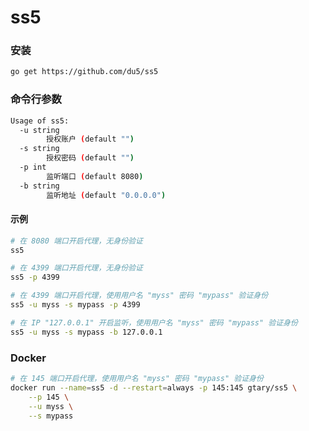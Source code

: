 # ss5

### 安装

```bash
go get https://github.com/du5/ss5
```

### 命令行参数 


```bash
Usage of ss5:
  -u string
        授权账户 (default "")
  -s string
        授权密码 (default "")
  -p int
        监听端口 (default 8080)
  -b string
        监听地址 (default "0.0.0.0")
```

#### 示例

```bash
# 在 8080 端口开启代理，无身份验证
ss5
```

```bash
# 在 4399 端口开启代理，无身份验证
ss5 -p 4399
```

```bash
# 在 4399 端口开启代理，使用用户名 "myss" 密码 "mypass" 验证身份
ss5 -u myss -s mypass -p 4399
```


```bash
# 在 IP "127.0.0.1" 开启监听，使用用户名 "myss" 密码 "mypass" 验证身份
ss5 -u myss -s mypass -b 127.0.0.1
```

### Docker 

```bash
# 在 145 端口开启代理，使用用户名 "myss" 密码 "mypass" 验证身份
docker run --name=ss5 -d --restart=always -p 145:145 gtary/ss5 \
    --p 145 \
    --u myss \
    --s mypass
```